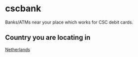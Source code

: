 # cscbank
Banks/ATMs near your place which works for CSC debit cards.
## Country you are locating in
[Netherlands](nl/nl_index.md)
